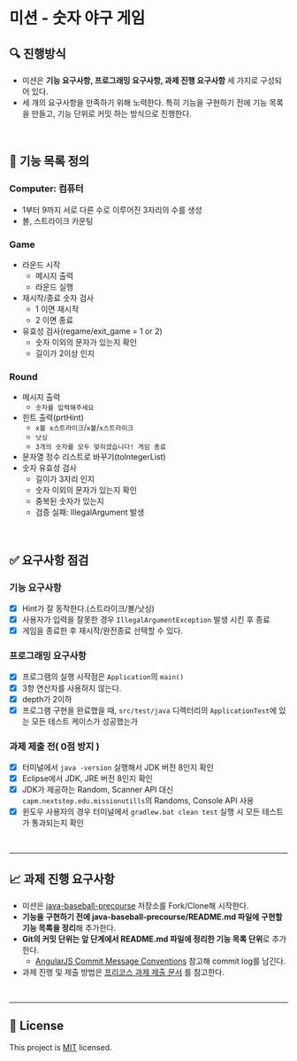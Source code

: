 # 미션 - 숫자 야구 게임

## 🔍 진행방식

- 미션은 **기능 요구사항, 프로그래밍 요구사항, 과제 진행 요구사항** 세 가지로 구성되어 있다.
- 세 개의 요구사항을 만족하기 위해 노력한다. 특히 기능을 구현하기 전에 기능 목록을 만들고, 기능 단위로 커밋 하는 방식으로 진행한다.

<br>

## 📑 기능 목록 정의

### Computer: 컴퓨터
- 1부터 9까지 서로 다른 수로 이루어진 3자리의 수를 생성
- 볼, 스트라이크 카운팅

### Game
- 라운드 시작
  - 메시지 출력
  - 라운드 실행
- 재시작/종료 숫자 검사
  - 1 이면 재시작
  - 2 이면 종료
- 유효성 검사(regame/exit_game = 1 or 2)
  - 숫자 이외의 문자가 있는지 확인
  - 길이가 2이상 인지

### Round
- 메시지 출력
  - `숫자를 입력해주세요`
- 힌트 출력(prtHint)
  - `x볼 x스트라이크`/`x볼`/`x스트라이크`
  - `낫싱`
  - `3개의 숫자를 모두 맞히셨습니다! 게임 종료`
- 문자열 정수 리스트로 바꾸기(toIntegerList)
- 숫자 유효성 검사
  - 길이가 3자리 인지
  - 숫자 이외의 문자가 있는지 확인
  - 중복된 숫자가 있는지
  - 검증 실패: IllegalArgument 발생

<br>



## ✅ 요구사항 점검
### 기능 요구사항
- [x] Hint가 잘 동작한다.(스트라이크/볼/낫싱)
- [x] 사용자가 입력을 잘못한 경우 `IllegalArgumentException` 발생 시킨 후 종료
- [x] 게임을 종료한 후 재시작/완전종료 선택할 수 있다.

### 프로그래밍 요구사항
- [x] 프로그램의 실행 시작점은 `Application`의 `main()`
- [x] 3항 연산자를 사용하지 않는다.
- [x] depth가 2이하
- [x] 프로그램 구현을 완료했을 때, `src/test/java` 디렉터리의 `ApplicationTest`에 있는 모든 테스트 케이스가 성공했는가

### 과제 제출 전( 0점 방지 )
- [x] 터미널에서 `java -version` 실행해서 JDK 버전 8인지 확인
- [x] Eclipse에서 JDK, JRE 버전 8인지 확인
- [x] JDK가 제공하는 Random, Scanner API 대신 `capm.nextstep.edu.missionutills`의 Randoms, Console API 사용
- [x] 윈도우 사용자의 경우 터미널에서 `gradlew.bat clean test` 실행 시 모든 테스트가 통과되는지 확인

<br>

---

## 📈 과제 진행 요구사항

- 미션은 [java-baseball-precourse](https://github.com/woowacourse/java-baseball-precourse) 저장소를 Fork/Clone해 시작한다.
- **기능을 구현하기 전에 java-baseball-precourse/README.md 파일에 구현할 기능 목록을 정리**해 추가한다.
- **Git의 커밋 단위는 앞 단계에서 README.md 파일에 정리한 기능 목록 단위**로 추가한다.
  - [AngularJS Commit Message Conventions](https://gist.github.com/stephenparish/9941e89d80e2bc58a153) 참고해 commit log를 남긴다.
- 과제 진행 및 제출 방법은 [프리코스 과제 제출 문서](https://github.com/woowacourse/woowacourse-docs/tree/master/precourse) 를 참고한다.

<br>

---

## 📝 License

This project is [MIT](https://github.com/woowacourse/java-baseball-precourse/blob/master/LICENSE) licensed.
